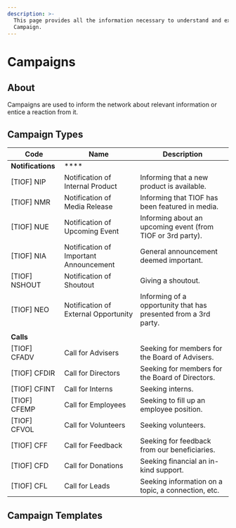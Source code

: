 ```yaml
---
description: >-
  This page provides all the information necessary to understand and execute a
  Campaign.
---
```


# Campaigns

## About

Campaigns are used to inform the network about relevant information or entice a reaction from it.

## Campaign Types

| Code              | Name                                   | Description                                                     |
| ----------------- | -------------------------------------- | --------------------------------------------------------------- |
| **Notifications** | ****                                   |                                                                 |
| \[TIOF] NIP       | Notification of Internal Product       | Informing that a new product is available.                      |
| \[TIOF] NMR       | Notification of Media Release          | Informing that TIOF has been featured in media.                 |
| \[TIOF] NUE       | Notification of Upcoming Event         | Informing about an upcoming event (from TIOF or 3rd party).     |
| \[TIOF] NIA       | Notification of Important Announcement | General announcement deemed important.                          |
| \[TIOF] NSHOUT    | Notification of Shoutout               | Giving a shoutout.                                              |
| \[TIOF] NEO       | Notification of External Opportunity   | Informing of a opportunity that has presented from a 3rd party. |
|                   |                                        |                                                                 |
| **Calls**         |                                        |                                                                 |
| \[TIOF] CFADV     | Call for Advisers                      | Seeking for members for the Board of Advisers.                  |
| \[TIOF] CFDIR     | Call for Directors                     | Seeking for members for the Board of Directors.                 |
| \[TIOF] CFINT     | Call for Interns                       | Seeking interns.                                                |
| \[TIOF] CFEMP     | Call for Employees                     | Seeking to fill up an employee position.                        |
| \[TIOF] CFVOL     | Call for Volunteers                    | Seeking volunteers.                                             |
| \[TIOF] CFF       | Call for Feedback                      | Seeking for feedback from our beneficiaries.                    |
| \[TIOF] CFD       | Call for Donations                     | Seeking financial an in-kind support.                           |
| \[TIOF] CFL       | Call for Leads                         | Seeking information on a topic, a connection, etc.              |





## Campaign Templates



